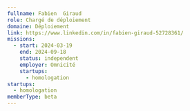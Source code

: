 ```yaml
---
fullname: Fabien  Giraud
role: Chargé de déploiement
domaine: Déploiement
link: https://www.linkedin.com/in/fabien-giraud-52728361/
missions:
  - start: 2024-03-19
    end: 2024-09-18
    status: independent
    employer: Omnicité
    startups:
      - homologation
startups:
  - homologation
memberType: beta
---
```

